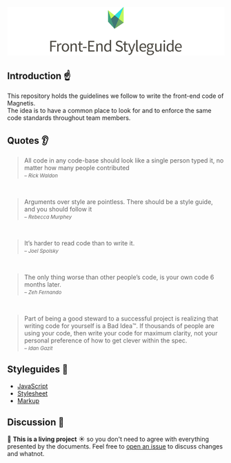 ![logo](logo.png)

## Introduction :point_up:

This repository holds the guidelines we follow to write the front-end code of Magnetis.  
The idea is to have a common place to look for and to enforce the same code standards throughout team members.

## Quotes :ear:

>All code in any code-base should look like a single person typed it, no matter how many people contributed  
><small>– _Rick Waldon_</small>

&nbsp;

>Arguments over style are pointless. There should be a style guide, and you should follow it  
><small>– _Rebecca Murphey_</small>

&nbsp;

>It’s harder to read code than to write it.  
><small>– _Joel Spolsky_</small>

&nbsp;

>The only thing worse than other people’s code, is your own code 6 months later.  
><small>– _Zeh Fernando_</small>

&nbsp;

>Part of being a good steward to a successful project is realizing that writing code for yourself is a Bad Idea™. If thousands of people are using your code, then write your code for maximum clarity, not your personal preference of how to get clever within the spec.  
><small>– _Idan Gazit_</small>

## Styleguides :open_file_folder:

* [JavaScript](/JavaScript.md)
* [Stylesheet](/Stylesheet.md)
* [Markup](/Markup.md)

## Discussion :busts_in_silhouette:

:deciduous_tree: **This is a living project** :sunny: so you don't need to agree with everything presented by the documents. Feel free to [open an issue](../../issues) to discuss changes and whatnot.
